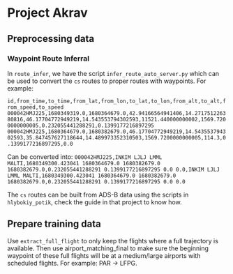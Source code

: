 # Project Akrav

## Preprocessing data

### Waypoint Route Inferral
In `route_infer`, we have the script `infer_route_auto_server.py` which can be used to convert the `cs` routes to proper routes with waypoints. For example: 

`id,from_time,to_time,from_lat,from_lon,to_lat,to_lon,from_alt,to_alt,from_speed,to_speed
000042HMJ225,1680349319.0,1680364679.0,42.94166564941406,14.271751226380816,46.17704772949219,14.543553794302593,11521.440000000002,1569.7200000000005,0.232055441288291,0.1399177216897295
000042HMJ225,1680364679.0,1680382679.0,46.17704772949219,14.543553794302593,35.847457627118644,14.489973352310503,1569.7200000000005,114.3,0.1399177216897295,0.0`

Can be converted into:
`000042HMJ225,INKIM LJLJ LMML MALTI,1680349300.423041 1680364679.0 1680382679.0 1680382679.0,0.232055441288291 0.1399177216897295 0.0 0.0,INKIM LJLJ LMML MALTI,1680349300.423041 1680364679.0 1680382679.0 1680382679.0,0.232055441288291 0.1399177216897295 0.0 0.0`

The `cs` routes can be built from ADS-B data using the scripts in `hlybokiy_potik`, check the guide in that project to know how.

## Prepare training data
Use `extract_full_flight` to only keep the flights where a full trajectory is available.
Then use airport_matching_final to make sure the beginning waypoint of these full flights will be at a medium/large airports with scheduled flights. For example: PAR -> LFPG.
